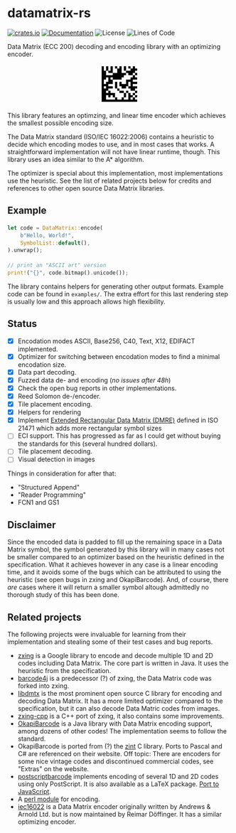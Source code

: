 # datamatrix-rs

[![crates.io](https://img.shields.io/crates/d/datamatrix.svg)](https://crates.io/crates/datamatrix)
[![Documentation](https://docs.rs/datamatrix/badge.svg)](https://docs.rs/datamatrix)
![License](https://img.shields.io/crates/l/datamatrix)
![Lines of Code](https://tokei.rs/b1/github/jannschu/datamatrix-rs?category=code)

Data Matrix (ECC 200) decoding and encoding library with an optimizing encoder.

<p align="center">
  <img src="src/datamatrix-rs.png" alt="Data Matrix encoding 'datamatrix-rs'">
</p>

This library features an optimzing, and linear time encoder which achieves
the smallest possible encoding size.

The Data Matrix standard (ISO/IEC 16022:2006) contains a heuristic to decide
which encoding modes to use, and in most cases that works. A straightforward
implementation will not have linear runtime, though. This library uses an idea
similar to the A\* algorithm.

The optimizer is special about this implementation, most implementations use the
heuristic. See the list of related projects below for credits and references to
other open source Data Matrix libraries.

## Example

```rust
let code = DataMatrix::encode(
    b"Hello, World!",
    SymbolList::default(),
).unwrap();

// print an "ASCII art" version
print!("{}", code.bitmap().unicode());
```

The library contains helpers for generating other output formats. Example code can be found
in `examples/`. The extra effort for this last rendering step is usually low and
this approach allows high flexibility.

## Status

- [x] Encodation modes ASCII, Base256, C40, Text, X12, EDIFACT implemented.
- [x] Optimizer for switching between encodation modes to find a minimal
      encodation size.
- [x] Data part decoding.
- [x] Fuzzed data de- and encoding (*no issues after 48h*)
- [x] Check the open bug reports in other implementations.
- [x] Reed Solomon de-/encoder.
- [x] Tile placement encoding.
- [x] Helpers for rendering
- [x] Implement [Extended Rectangular Data Matrix (DMRE)](https://e-d-c.info/projekte/dmre.html)
  defined in ISO 21471 which adds more rectangular symbol sizes
- [ ] ECI support. This has progressed as far as I could get without buying the
      standards for this (several hundred dollars).
- [ ] Tile placement decoding.
- [ ] Visual detection in images

Things in consideration for after that:

- "Structured Append"
- "Reader Programming"
- FCN1 and GS1

## Disclaimer

Since the encoded data is padded to fill up the remaining space in a Data Matrix
symbol, the symbol generated by this library will in many cases not be smaller
compared to an optimizer based on the heuristic defined in the specification.
What it achieves however in any case is a linear encoding time, and it avoids
some of the bugs which can be attributed to using the heuristic (see open
bugs in zxing and OkapiBarcode). And, of course, there _are_ cases where it will
return a smaller symbol altough admittedly no thorough study of this has been
done.

## Related projects

The following projects were invaluable for learning from their implementation
and stealing some of their test cases and bug reports.

- [zxing](https://github.com/zxing/zxing) is a Google library to encode
  and decode multiple 1D and 2D codes including Data Matrix. The core part
  is written in Java. It uses the heuristic from the specification.
- [barcode4j](http://barcode4j.sourceforge.net/) is a predecessor (?) of zxing,
  the Data Matrix code was forked into zxing.
- [libdmtx](https://github.com/dmtx/libdmtx) is the most prominent open source
  C library for encoding and decoding Data Matrix. It has a more limited optimizer
  compared to the specification, but it can also decode Data Matric codes from images.
- [zxing-cpp](https://github.com/nu-book/zxing-cpp) is a C++ port of zxing, it
  also contains some improvements.
- [OkapiBarcode](https://github.com/woo-j/OkapiBarcode) is a Java library with
  Data Matrix encoding support, among dozens of other codes! The implementation
  seems to follow the standard.
- OkapiBarcode is ported from (?) the [zint](http://zint.org.uk) C library.
  Ports to Pascal and C# are referenced on their website. Off topic: There
  are encoders for some nice vintage codes and discontinued commercial codes, see "Extras"
  on the website.
- [postscriptbarcode](https://github.com/bwipp/postscriptbarcode) implements encoding of
  several 1D and 2D codes using only PostScript. It is also available as a LaTeX
  package. [Port to JavaScript](https://github.com/metafloor/bwip-js).
- A [perl module](https://github.com/mstratman/Barcode-DataMatrix) for encoding.
- [iec16022](https://github.com/rdoeffinger/iec16022) is a Data Matrix encoder originally
  written by Andrews & Arnold Ltd. but is now maintained by Reimar Döffinger. It has a similar
  optimizing encoder.